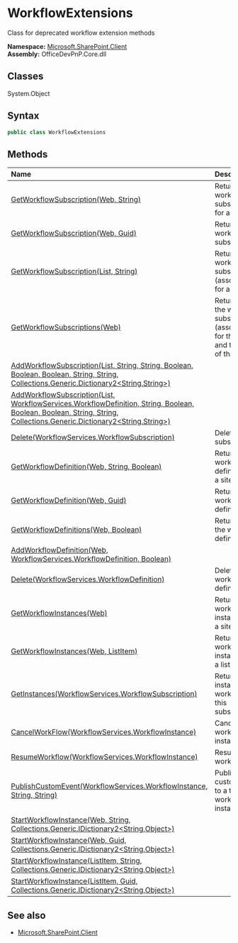 # WorkflowExtensions
Class for deprecated workflow extension methods  

**Namespace:** [Microsoft.SharePoint.Client](Microsoft.SharePoint.Client.md)  
**Assembly:** OfficeDevPnP.Core.dll  
## Classes
System.Object  
## Syntax
```C#
public class WorkflowExtensions
```
## Methods
|**Name**|**Description**|
|:-----|:-----|
| [GetWorkflowSubscription(Web, String)](WorkflowExtensionsGetWorkflowSubscriptionWebString.md) | Returns a workflow subscription for a site.
| [GetWorkflowSubscription(Web, Guid)](WorkflowExtensionsGetWorkflowSubscriptionWebGuid.md) | Returns a workflow subscription
| [GetWorkflowSubscription(List, String)](WorkflowExtensionsGetWorkflowSubscriptionListString.md) | Returns a workflow subscription (associations) for a list
| [GetWorkflowSubscriptions(Web)](WorkflowExtensionsGetWorkflowSubscriptionsWeb.md) | Returns all the workflow subscriptions (associations) for the web and the lists of that web
| [AddWorkflowSubscription(List, String, String, Boolean, Boolean, Boolean, String, String, Collections.Generic.Dictionary2<String,String>)](WorkflowExtensionsAddWorkflowSubscriptionListStringStringBooleanBooleanBooleanStringStringCollections.Generic.Dictionary2<String,String>.md) | 
| [AddWorkflowSubscription(List, WorkflowServices.WorkflowDefinition, String, Boolean, Boolean, Boolean, String, String, Collections.Generic.Dictionary2<String,String>)](WorkflowExtensionsAddWorkflowSubscriptionListWorkflowServices.WorkflowDefinitionStringBooleanBooleanBooleanStringStringCollections.Generic.Dictionary2<String,String>.md) | 
| [Delete(WorkflowServices.WorkflowSubscription)](WorkflowExtensionsDeleteWorkflowServices.WorkflowSubscription.md) | Deletes the subscription
| [GetWorkflowDefinition(Web, String, Boolean)](WorkflowExtensionsGetWorkflowDefinitionWebStringBoolean.md) | Returns a workflow definition for a site
| [GetWorkflowDefinition(Web, Guid)](WorkflowExtensionsGetWorkflowDefinitionWebGuid.md) | Returns a workflow definition
| [GetWorkflowDefinitions(Web, Boolean)](WorkflowExtensionsGetWorkflowDefinitionsWebBoolean.md) | Returns all the workflow definitions
| [AddWorkflowDefinition(Web, WorkflowServices.WorkflowDefinition, Boolean)](WorkflowExtensionsAddWorkflowDefinitionWebWorkflowServices.WorkflowDefinitionBoolean.md) | 
| [Delete(WorkflowServices.WorkflowDefinition)](WorkflowExtensionsDeleteWorkflowServices.WorkflowDefinition.md) | Deletes a workflow definition
| [GetWorkflowInstances(Web)](WorkflowExtensionsGetWorkflowInstancesWeb.md) | Returns alls workflow instances for a site
| [GetWorkflowInstances(Web, ListItem)](WorkflowExtensionsGetWorkflowInstancesWebListItem.md) | Returns alls workflow instances for a list item
| [GetInstances(WorkflowServices.WorkflowSubscription)](WorkflowExtensionsGetInstancesWorkflowServices.WorkflowSubscription.md) | Returns all instances of a workflow for this subscription
| [CancelWorkFlow(WorkflowServices.WorkflowInstance)](WorkflowExtensionsCancelWorkFlowWorkflowServices.WorkflowInstance.md) | Cancels a workflow instance
| [ResumeWorkflow(WorkflowServices.WorkflowInstance)](WorkflowExtensionsResumeWorkflowWorkflowServices.WorkflowInstance.md) | Resumes a workflow
| [PublishCustomEvent(WorkflowServices.WorkflowInstance, String, String)](WorkflowExtensionsPublishCustomEventWorkflowServices.WorkflowInstanceStringString.md) | Publish a custom event to a target workflow instance
| [StartWorkflowInstance(Web, String, Collections.Generic.IDictionary2<String,Object>)](WorkflowExtensionsStartWorkflowInstanceWebStringCollections.Generic.IDictionary2<String,Object>.md) | 
| [StartWorkflowInstance(Web, Guid, Collections.Generic.IDictionary2<String,Object>)](WorkflowExtensionsStartWorkflowInstanceWebGuidCollections.Generic.IDictionary2<String,Object>.md) | 
| [StartWorkflowInstance(ListItem, String, Collections.Generic.IDictionary2<String,Object>)](WorkflowExtensionsStartWorkflowInstanceListItemStringCollections.Generic.IDictionary2<String,Object>.md) | 
| [StartWorkflowInstance(ListItem, Guid, Collections.Generic.IDictionary2<String,Object>)](WorkflowExtensionsStartWorkflowInstanceListItemGuidCollections.Generic.IDictionary2<String,Object>.md) | 
## See also
- [Microsoft.SharePoint.Client](Microsoft.SharePoint.Client.md)
